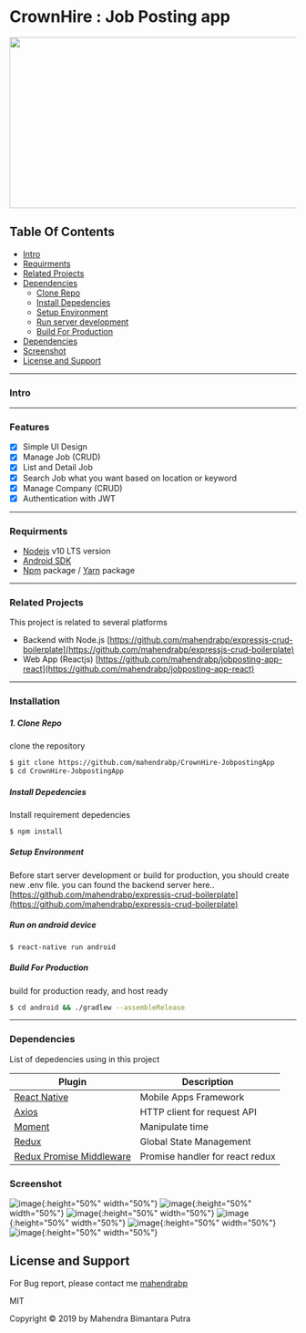 # CrownHire : Job Posting app

<!-- [![Build Status](https://travis-ci.org/joemccann/dillinger.svg?branch=master)](https://travis-ci.org/joemccann/dillinger)
[![Code](https://camo.githubusercontent.com/65f7d034f575d55d73f27883473847130e1ead2e/68747470733a2f2f696d672e736869656c64732e696f2f62616467652f436f64652532305374796c652d5374616e646172642d79656c6c6f772e737667)](https://standardjs.com) -->

<p align="center">
  <img width="600" height="300" src="https://i-verve.com/wp-content/themes/iverve-child/images/react-native/react-native-solution-expertise.png">
</p>

## Table Of Contents

- [Intro](#Intro)
- [Requirments](#Requirments)
- [Related Projects](#Related-Projects)
- [Dependencies](#Dependencies)
  - [Clone Repo](#Clone-Repo)
  - [Install Depedencies](#Install-Depedencies)
  - [Setup Environment](#Setup-Environment)
  - [Run server development](#Run-server-development)
  - [Build For Production](#Build-For-Production)
- [Dependencies](#Dependencies)
- [Screenshot](#Screenshot)
- [License and Support](#License-and-Support)

---

### Intro

---

### Features

- [x] Simple UI Design
- [x] Manage Job (CRUD)
- [x] List and Detail Job
- [x] Search Job what you want based on location or keyword
- [x] Manage Company (CRUD)
- [x] Authentication with JWT

---

### Requirments

- [Nodejs](https://nodejs.org/en/) v10 LTS version
- [Android SDK](https://developer.android.com/studio#downloads)
- [Npm](https://www.npmjs.com/get-npm) package / [Yarn](https://yarnpkg.com/lang/en/docs/install/#mac-stable) package

---

### Related Projects

This project is related to several platforms

- Backend with Node.js [https://github.com/mahendrabp/expressjs-crud-boilerplate](https://github.com/mahendrabp/expressjs-crud-boilerplate)
- Web App (Reactjs) [https://github.com/mahendrabp/jobposting-app-react](https://github.com/mahendrabp/jobposting-app-react)

---

### Installation

##### 1. Clone Repo

clone the repository

```sh
$ git clone https://github.com/mahendrabp/CrownHire-JobpostingApp
$ cd CrownHire-JobpostingApp
```

##### Install Depedencies

Install requirement depedencies

```sh
$ npm install
```

##### Setup Environment

Before start server development or build for production, you should create new .env file. you can found the backend server here.. [https://github.com/mahendrabp/expressjs-crud-boilerplate](https://github.com/mahendrabp/expressjs-crud-boilerplate)

<!-- ```sh
BASE_URL_API=<Backend-api-url>
``` -->

##### Run on android device

```sh
$ react-native run android
```

<!-- ##### Run on ios device

```sh
$ react-native run ios
``` -->

##### Build For Production

build for production ready, and host ready

```sh
$ cd android && ./gradlew --assembleRelease
```

---

### Dependencies

List of depedencies using in this project

| Plugin                                                                             | Description                     |
| ---------------------------------------------------------------------------------- | ------------------------------- |
| [React Native](https://facebook.github.io/react-native/)                           | Mobile Apps Framework           |
| [Axios](https://github.com/axios/axios)                                            | HTTP client for request API     |
| [Moment](https://momentjs.com)                                                     | Manipulate time                 |
| [Redux](https://redux.js.org)                                                      | Global State Management         |
| [Redux Promise Middleware](https://www.npmjs.com/package/redux-promise-middleware) | Promise handler for react redux |

### Screenshot

![image](https://i.ibb.co/rZsRbBv/Screenshot-20191204-134818-Crown-Hire.jpg){:height="50%" width="50%"}
![image](https://i.ibb.co/hVnyxrx/Screenshot-20191204-133613-Crown-Hire.jpg){:height="50%" width="50%"}
![image](https://i.ibb.co/Fx0TvPR/Screenshot-20191204-133906-Crown-Hire.jpg){:height="50%" width="50%"}
![image](https://i.ibb.co/nfqVG9j/Screenshot-20191204-133809-Crown-Hire.jpg){:height="50%" width="50%"}
![image](https://i.ibb.co/V2M2cNW/Screenshot-20191204-133747-Crown-Hire.jpg){:height="50%" width="50%"}
![image](https://i.ibb.co/qmDHx4q/Screenshot-20191204-133920-Crown-Hire.jpg){:height="50%" width="50%"}

## License and Support

For Bug report, please contact me
[mahendrabp](https://github.com/mahendrabp 'mahendrabp')

MIT

Copyright © 2019 by Mahendra Bimantara Putra
